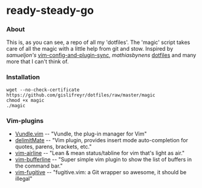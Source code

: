 **ready-steady-go**
===================


### About

This is, as you can see, a repo of all my 'dotfiles'. The 'magic' script takes care of all the magic with a little help from git and stow.
Inspired by *samueljon's*  [vim-config-and-plugin-sync][1], *mathiasbynens* [dotfiles][2] and many more that I can't think of.

### Installation

	wget --no-check-certificate https://github.com/gislifreyr/dotfiles/raw/master/magic
	chmod +x magic
	./magic

### Vim-plugins

* [Vundle.vim][3] -- "Vundle, the plug-in manager for Vim"
* [delimitMate][4] -- "Vim plugin, provides insert mode auto-completion for quotes, parens, brackets, etc."
* [vim-airline][5] -- "Lean & mean status/tabline for vim that's light as air."
* [vim-bufferline][6] -- "Super simple vim plugin to show the list of buffers in the command bar."
* [vim-fugitive][7] -- "fugitive.vim: a Git wrapper so awesome, it should be illegal"

[1]: https://github.com/samueljon/vim-config-and-plugin-sync
[2]: https://github.com/mathiasbynens/dotfiles
[3]: https://github.com/gmarik/Vundle.vim
[4]: https://github.com/Raimondi/delimitMate
[5]: https://github.com/bling/vim-airline
[6]: https://github.com/bling/vim-bufferline
[7]: https://github.com/tpope/vim-fugitive
